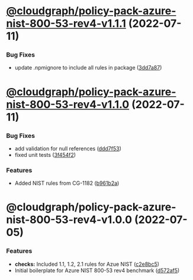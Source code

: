 # [@cloudgraph/policy-pack-azure-nist-800-53-rev4-v1.1.1](https://github.com/cloudgraphdev/cloudgraph-policy-packs/compare/@cloudgraph/policy-pack-azure-nist-800-53-rev4@1.1.0...@cloudgraph/policy-pack-azure-nist-800-53-rev4@1.1.1) (2022-07-11)


### Bug Fixes

* update .npmignore to include all rules in package ([3dd7a87](https://github.com/cloudgraphdev/cloudgraph-policy-packs/commit/3dd7a874ee4ff52ae8d6f948f39dcf8655eeda87))

# [@cloudgraph/policy-pack-azure-nist-800-53-rev4-v1.1.0](https://github.com/cloudgraphdev/cloudgraph-policy-packs/compare/@cloudgraph/policy-pack-azure-nist-800-53-rev4@1.0.0...@cloudgraph/policy-pack-azure-nist-800-53-rev4@1.1.0) (2022-07-11)


### Bug Fixes

* add validation for null references ([ddd7f53](https://github.com/cloudgraphdev/cloudgraph-policy-packs/commit/ddd7f537b1843b14fee55690e61bbdd605386daf))
* fixed unit tests ([3f454f2](https://github.com/cloudgraphdev/cloudgraph-policy-packs/commit/3f454f220ea0d1b73721a343a52f06c30619508b))


### Features

* Added NIST rules from CG-1182 ([b961b2a](https://github.com/cloudgraphdev/cloudgraph-policy-packs/commit/b961b2a13abf8f23c0b82651d531f393e1b76074))

# @cloudgraph/policy-pack-azure-nist-800-53-rev4-v1.0.0 (2022-07-05)


### Features

* **checks:** Included 1.1, 1.2, 2.1 rules for Azue NIST ([c2e8bc5](https://github.com/cloudgraphdev/cloudgraph-policy-packs/commit/c2e8bc5034e208216a84589fee833cc78ee24b17))
* Initial boilerplate for Azure NIST 800-53 rev4 benchmark ([d572af5](https://github.com/cloudgraphdev/cloudgraph-policy-packs/commit/d572af5ef3439b04fec2b96ddfd99944b3c6363d))
